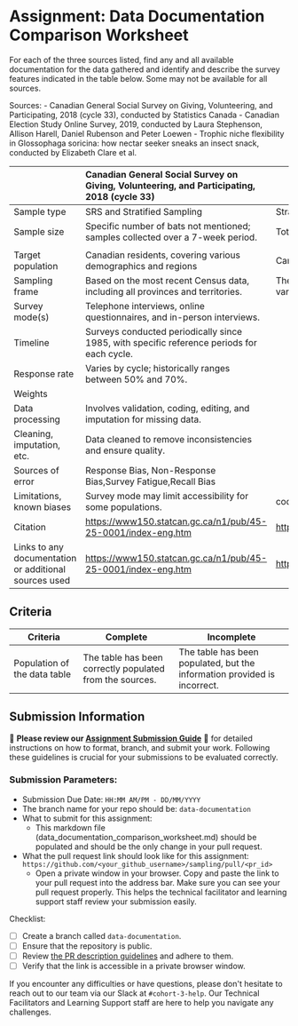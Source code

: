 # Assignment: Data Documentation Comparison Worksheet

For each of the three sources listed, find any and all available documentation for the data gathered and identify and describe the survey features indicated in the table below. Some may not be available for all sources.

Sources: - Canadian General Social Survey on Giving, Volunteering, and Participating, 2018 (cycle 33), conducted by Statistics Canada - Canadian Election Study Online Survey, 2019, conducted by Laura Stephenson, Allison Harell, Daniel Rubenson and Peter Loewen - Trophic niche flexibility in Glossophaga soricina: how nectar seeker sneaks an insect snack, conducted by Elizabeth Clare et al.

|                                                       | Canadian General Social Survey on Giving, Volunteering, and Participating, 2018 (cycle 33) | Canadian Election Study Online Survey, 2019 | Trophic niche flexibility in Glossophaga soricina: how nectar seeker sneaks an insect snack |
|----------------|:--------------------|----------------|---------------------|
| Sample type                                         |   SRS and Stratified Sampling                                                                                       |  Stratified Sampling                                          |    Stratified Sampling                                                                                        |
| Sample size                                           |   Specific number of bats not mentioned; samples collected over a 7-week period.                                                                                          |   Total responses: 37,822
|                                          |                                                                                             |
| Target population                                     |    Canadian residents, covering various demographics and regions                                                                                        | Canadian citizens and permanent residents aged 18 and over.                                           |  Glossophaga soricina and its insect prey (beetles, flies, noctuid moths).                                                                                            | 
| Sampling frame                                        |   Based on the most recent Census data, including all provinces and territories.                                                                                         |   The sample was takenfrom an online panel, including individuals from various demographics  sample of the Canadian population.                                          |    Sampling from the Area de Conservación de Guanacaste, Costa Rica, and molecular analysis of guano.                                                                                         |
| Survey mode(s)                                        |    Telephone interviews, online questionnaires, and in-person interviews.                                                                                        |                                             |  Observational and analytical                                                                                            |
| Timeline                                              |   Surveys conducted periodically since 1985, with specific reference periods for each cycle.                                                                                         |                                             |    7 weeks from late May to early July 2009                                                                                         |
| Response rate                                         |     Varies by cycle; historically ranges between 50% and 70%.                                                                                        |                                             |                                                                               N/A              |
| Weights                                               |                                                                                            |                                            |    N/A                                                                                          |
| Data processing                                       |   Involves validation, coding, editing, and imputation for missing data.                                                                                         |                                             |    DNA extraction, sequencing, and sequence alignment using Sequencher, BioEdit, and MEGA                                                                                         |
| Cleaning, imputation, etc.                            |    Data cleaned to remove inconsistencies and ensure quality.                                                                                        |                                             |     Manual removal of insect fragments, ethanol evaporation                                                                                        |
| Sources of error                                      |    Response Bias, Non-Response Bias,Survey Fatigue,Recall Bias                                                                                       |                                             |   Possible errors dentification of insect fragments.                                                                                          |
| Limitations, known biases                             |     Survey mode  may limit accessibility for some populations.                                                                                         |   code 2                                          |        Potential inaccuracies in DNA identification and representation of prey species.                                                                                                                                                                                  |
| Citation                                              |      https://www150.statcan.gc.ca/n1/pub/45-25-0001/index-eng.htm                                                                                       |    https://dimension.usherbrooke.ca/documents/CES2019Codebook.pdf    |      https://besjournals.onlinelibrary.wiley.com/doi/full/10.1111/1365-2435.12192  |
| Links to any documentation or additional sources used |      https://www150.statcan.gc.ca/n1/pub/45-25-0001/index-eng.htm                                                                                         |   https://dimension.usherbrooke.ca/documents/CES2019Codebook.pdf    |  https://besjournals.onlinelibrary.wiley.com/doi/full/10.1111/1365-2435.12192 |

## Criteria

|Criteria|Complete|Incomplete|
|--------|----|----|
|Population of the data table|The table has been correctly populated from the sources.|The table has been populated, but the information provided is incorrect.|

## Submission Information

🚨 **Please review our [Assignment Submission Guide](https://github.com/UofT-DSI/onboarding/blob/main/onboarding_documents/submissions.md)** 🚨 for detailed instructions on how to format, branch, and submit your work. Following these guidelines is crucial for your submissions to be evaluated correctly.

### Submission Parameters:
* Submission Due Date: `HH:MM AM/PM - DD/MM/YYYY`
* The branch name for your repo should be: `data-documentation`
* What to submit for this assignment:
     * This markdown file (data_documentation_comparison_worksheet.md) should be populated and should be the only change in your pull request.
* What the pull request link should look like for this assignment: `https://github.com/<your_github_username>/sampling/pull/<pr_id>`
     * Open a private window in your browser. Copy and paste the link to your pull request into the address bar. Make sure you can see your pull request properly. This helps the technical facilitator and learning support staff review your submission easily.

Checklist:
- [ ] Create a branch called `data-documentation`.
- [ ] Ensure that the repository is public.
- [ ] Review [the PR description guidelines](https://github.com/UofT-DSI/onboarding/blob/main/onboarding_documents/submissions.md#guidelines-for-pull-request-descriptions) and adhere to them.
- [ ] Verify that the link is accessible in a private browser window.

If you encounter any difficulties or have questions, please don't hesitate to reach out to our team via our Slack at `#cohort-3-help`. Our Technical Facilitators and Learning Support staff are here to help you navigate any challenges.
